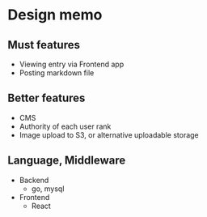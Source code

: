 # Design memo

## Must features

* Viewing entry via Frontend app
* Posting markdown file

## Better features

* CMS
* Authority of each user rank
* Image upload to S3, or alternative uploadable storage

## Language, Middleware

* Backend
    * go, mysql
* Frontend
    * React
